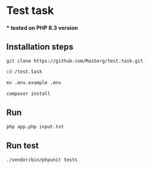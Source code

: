 # Test task
#### * tested on PHP 8.3 version

## Installation steps

```bash
git clone https://github.com/MasSerg/test.task.git

cd /test.task

mv .env.example .env

composer install
```

## Run
```bash
php app.php input.txt
```

## Run test
```bash
./vendor/bin/phpunit tests     
```